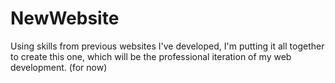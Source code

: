 # NewWebsite
Using skills from previous websites I've developed, I'm putting it all together to create this one, which will be the professional iteration of my web development. (for now)
